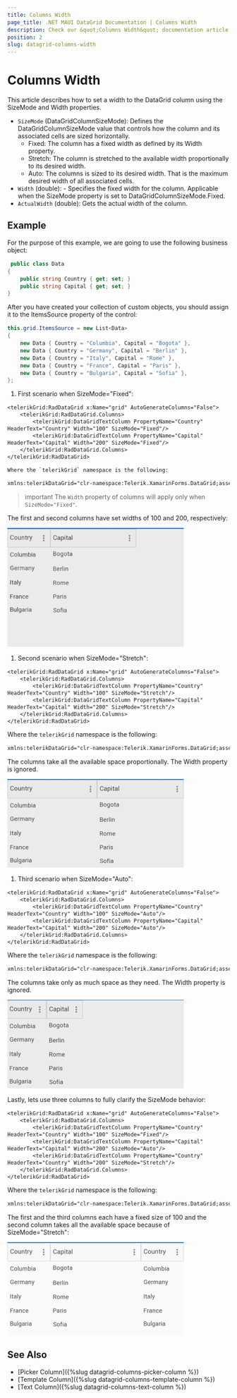 ```yaml
---
title: Columns Width
page_title: .NET MAUI DataGrid Documentation | Columns Width
description: Check our &quot;Columns Width&quot; documentation article for Telerik DataGrid for .NET MAUI.
position: 2
slug: datagrid-columns-width
---
```


# Columns Width

This article describes how to set a width to the DataGrid column using the SizeMode and Width properties.

* `SizeMode` (DataGridColumnSizeMode): Defines the DataGridColumnSizeMode value that controls how the column and its associated cells are sized horizontally.
  * Fixed: The column has a fixed width as defined by its Width property.
  * Stretch: The column is stretched to the available width proportionally to its desired width.
  * Auto: The columns is sized to its desired width. That is the maximum desired width of all associated cells.
* `Width` (double): - Specifies the fixed width for the column. Applicable when the SizeMode property is set to DataGridColumnSizeMode.Fixed.
* `ActualWidth` (double): Gets the actual width of the column.

## Example

For the purpose of this example, we are going to use the following business object:

```C#
 public class Data
{
	public string Country { get; set; }
	public string Capital { get; set; }
}
```

After you have created your collection of custom objects, you should assign it to the ItemsSource property of the control:

```C#
this.grid.ItemsSource = new List<Data>
{
    new Data { Country = "Columbia", Capital = "Bogota" },
    new Data { Country = "Germany", Capital = "Berlin" },
    new Data { Country = "Italy", Capital = "Rome" },
    new Data { Country = "France", Capital = "Paris" },
    new Data { Country = "Bulgaria", Capital = "Sofia" },
};
```

1. First scenario when SizeMode="Fixed":

```XAML
<telerikGrid:RadDataGrid x:Name="grid" AutoGenerateColumns="False">
	<telerikGrid:RadDataGrid.Columns>
		<telerikGrid:DataGridTextColumn PropertyName="Country" HeaderText="Country" Width="100" SizeMode="Fixed"/>
		<telerikGrid:DataGridTextColumn PropertyName="Capital" HeaderText="Capital" Width="200" SizeMode="Fixed"/>
	</telerikGrid:RadDataGrid.Columns>
</telerikGrid:RadDataGrid>
```

	Where the `telerikGrid` namespace is the following:

```xml
xmlns:telerikDataGrid="clr-namespace:Telerik.XamarinForms.DataGrid;assembly=Telerik.Maui.Controls.Compatibility"
```

>important The `Width` property of columns will apply only when `SizeMode="Fixed"`.

The first and second columns have set widths of 100 and 200, respectively:

![DataGrid SizeMode Property](../images/datagrid-columns-width-fixed.png)

1. Second scenario when SizeMode="Stretch":

```XAML
<telerikGrid:RadDataGrid x:Name="grid" AutoGenerateColumns="False">
	<telerikGrid:RadDataGrid.Columns>
		<telerikGrid:DataGridTextColumn PropertyName="Country" HeaderText="Country" Width="100" SizeMode="Stretch"/>
		<telerikGrid:DataGridTextColumn PropertyName="Capital" HeaderText="Capital" Width="200" SizeMode="Stretch"/>
	</telerikGrid:RadDataGrid.Columns>
</telerikGrid:RadDataGrid>
```

Where the `telerikGrid` namespace is the following:

```xml
xmlns:telerikDataGrid="clr-namespace:Telerik.XamarinForms.DataGrid;assembly=Telerik.Maui.Controls.Compatibility"
```

The columns take all the available space proportionally. The Width property is ignored.

![DataGrid SizeMode Property](../images/datagrid-columns-width-stretch.png)

1. Third scenario when SizeMode="Auto":

```XAML
<telerikGrid:RadDataGrid x:Name="grid" AutoGenerateColumns="False">
	<telerikGrid:RadDataGrid.Columns>
		<telerikGrid:DataGridTextColumn PropertyName="Country" HeaderText="Country" Width="100" SizeMode="Auto"/>
		<telerikGrid:DataGridTextColumn PropertyName="Capital" HeaderText="Capital" Width="200" SizeMode="Auto"/>
	</telerikGrid:RadDataGrid.Columns>
</telerikGrid:RadDataGrid>
```

Where the `telerikGrid` namespace is the following:

```xml
xmlns:telerikDataGrid="clr-namespace:Telerik.XamarinForms.DataGrid;assembly=Telerik.Maui.Controls.Compatibility"
```

The columns take only as much space as they need. The Width property is ignored.

![DataGrid SizeMode Property](../images/datagrid-columns-width-auto.png)

Lastly, lets use three columns to fully clarify the SizeMode behavior:

```XAML
<telerikGrid:RadDataGrid x:Name="grid" AutoGenerateColumns="False">
    <telerikGrid:RadDataGrid.Columns>
        <telerikGrid:DataGridTextColumn PropertyName="Country" HeaderText="Country" Width="100" SizeMode="Fixed"/>
        <telerikGrid:DataGridTextColumn PropertyName="Capital" HeaderText="Capital" Width="200" SizeMode="Auto"/>
        <telerikGrid:DataGridTextColumn PropertyName="Country" HeaderText="Country" Width="200" SizeMode="Stretch"/>
    </telerikGrid:RadDataGrid.Columns>
</telerikGrid:RadDataGrid>
```

Where the `telerikGrid` namespace is the following:

```xml
xmlns:telerikDataGrid="clr-namespace:Telerik.XamarinForms.DataGrid;assembly=Telerik.Maui.Controls.Compatibility"
```

The first and the third columns each have a fixed size of 100 and the second column takes all the available space because of SizeMode="Stretch":

![DataGrid SizeMode Property](../images/datagrid-columns-width.png)

## See Also

- [Picker Column]({%slug datagrid-columns-picker-column %})
- [Template Column]({%slug datagrid-columns-template-column %})
- [Text Column]({%slug datagrid-columns-text-column %})
